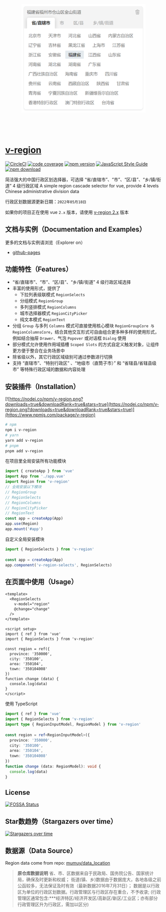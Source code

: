 <div align="center" style="margin-top: 100px;margin-bottom: 100px;">
  <img src="./examples/assets/v-region.png" width="400" />
</div>

# [v-region](https://terryz.github.io/vue/#/region)

[![CircleCI](https://dl.circleci.com/status-badge/img/gh/TerryZ/v-region/tree/master.svg?style=svg)](https://dl.circleci.com/status-badge/redirect/gh/TerryZ/v-region/tree/master)
[![code coverage](https://codecov.io/gh/TerryZ/v-region/branch/master/graph/badge.svg?token=FmdV7kVgIp)](https://codecov.io/gh/TerryZ/v-region)
[![npm version](https://img.shields.io/npm/v/v-region.svg)](https://www.npmjs.com/package/v-region)
[![JavaScript Style Guide](https://img.shields.io/badge/code_style-standard-brightgreen.svg)](https://standardjs.com)
[![npm download](https://img.shields.io/npm/dy/v-region.svg)](https://www.npmjs.com/package/v-region)

简洁强大的中国行政区划选择器，可选择 “省/直辖市”、“市”、“区/县”、“乡/镇/街道” 4 级行政区域
A simple region cascade selector for vue, provide 4 levels Chinese administrative division data

行政区划数据源更新日期：`2022年05月18日`

如果你的项目正在使用 vue `2.x` 版本，请使用 [v-region 2.x](https://github.com/TerryZ/v-region/tree/dev-vue2) 版本

## 文档与实例（Documentation and Examples）

更多的文档与实例请浏览（Explorer on）

- [github-pages](https://terryz.github.io/docs-vue3/cn/region/)

## 功能特性（Features）

- “省/直辖市”、“市”、“区/县”、“乡/镇/街道” 4 级行政区域选择
- 丰富的使用形式，提供了
  - 下拉列表级联模式 `RegionSelects`
  - 分组模式 `RegionGroup`
  - 多列竖排模式 `RegionColumns`
  - 城市选择器模式 `RegionCityPicker`
  - 纯文本模式 `RegionText`
- 分组 `Group` 与多列 `Columns` 模式可直接使用核心模块 `RegionGroupCore 与 RegionColumnsCore`，结合其他交互形式可自由组合更多种多样的使用形式，例如结合抽屉 `Drawer`、气泡 `Popover` 或对话框 `Dialog` 使用
- 部分模式允许使用作用域插槽 `Scoped Slots` 的方式自定义触发对象，让组件更方便于整合在业务场景中
- 除省级以外，其它行政区域级别可通过参数进行切换
- 支持 “直辖市”、“特别行政区” 、“地级市（直筒子市）” 和 “省辖县/省辖县级市” 等特殊行政区域的数据和内容处理

## 安装插件（Installation）

[![https://nodei.co/npm/v-region.png?downloads=true&downloadRank=true&stars=true](https://nodei.co/npm/v-region.png?downloads=true&downloadRank=true&stars=true)](https://www.npmjs.com/package/v-region)

```sh
# npm
npm i v-region
# yarn
yarn add v-region
# pnpm
pnpm add v-region
```

在项目里全局安装所有功能模块

```js
import { createApp } from 'vue'
import App from './app.vue'
import Region from 'v-region'
// 全局安装以下模块
// RegionGroup
// RegionSelects
// RegionColumns
// RegionCityPicker
// RegionText
const app = createApp(App)
app.use(Region)
app.mount('#app')
```

自定义全局安装模块

```js
import { RegionSelects } from 'v-region'

const app = createApp(App)
app.component('v-region-selects', RegionSelects)
```

## 在页面中使用（Usage）

```vue
<template>
  <RegionSelects
    v-model="region"
    @change="change"
  />
</template>

<script setup>
import { ref } from 'vue'
import { RegionSelects } from 'v-region'

const region = ref({
  province: '350000',
  city: '350100',
  area: '350104',
  town: '350104008'
})
function change (data) {
  console.log(data)
}
</script>
```

使用 TypeScript

```ts
import { ref } from 'vue'
import { RegionSelects } from 'v-region'
import type { RegionInputModel, RegionModel } from 'v-region'

const region = ref<RegionInputModel>({
  province: '350000',
  city: '350100',
  area: '350104',
  town: '350104008'
})
function change (data: RegionModel): void {
  console.log(data)
}
```

## License

[![FOSSA Status](https://app.fossa.io/api/projects/git%2Bgithub.com%2FTerryZ%2Fv-region.svg?type=large)](https://app.fossa.io/projects/git%2Bgithub.com%2FTerryZ%2Fv-region?ref=badge_large)

## Star数趋势（Stargazers over time）

[![Stargazers over time](https://starchart.cc/TerryZ/v-region.svg)](https://starchart.cc/TerryZ/v-region)

## 数据源（Data Source）

Region data come from repo: [mumuy/data_location](https://github.com/mumuy/data_location)

> **原仓库数据说明**
> 省、市、区数据来自于民政局、国务院公告、国家统计局，确保及时更新和权威；
> 街道(镇、乡)数据由于数据庞大，各地各级之前公函较多，无法保证及时有效（最新数据2016年7月31日）；
> 数据是以行政区为单位的行政区划数据。行政管理区与行政区存在重合，不予收录;
> (行政管理区通常包含:***经济特区/经济开发区/高新区/新区/工业区；亦有部分行政管理区升为行政区，需加以区分)
